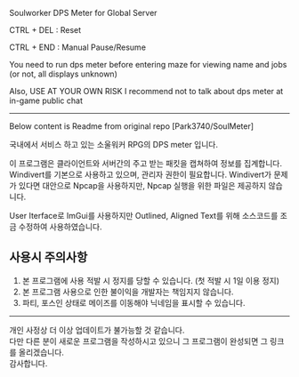 
Soulworker DPS Meter for Global Server

CTRL + DEL : Reset

CTRL + END : Manual Pause/Resume

You need to run dps meter before entering maze for viewing name and jobs (or not, all displays unknown)

Also, USE AT YOUR OWN RISK
I recommend not to talk about dps meter at in-game public chat


---
Below content is Readme from original repo [Park3740/SoulMeter]

국내에서 서비스 하고 있는 소울워커 RPG의 DPS meter 입니다.

이 프로그램은 클라이언트와 서버간의 주고 받는 패킷을 캡쳐하여 정보를 집계합니다.
Windivert를 기본으로 사용하고 있으며, 관리자 권한이 필요합니다.
Windivert가 문제가 있다면 대안으로 Npcap을 사용하지만, Npcap 실행을 위한 파일은 제공하지 않습니다.

User Iterface로 ImGui를 사용하지만 Outlined, Aligned Text를 위해 소스코드를 조금 수정하여 사용하였습니다.

사용시 주의사항
---------------------
1. 본 프로그램에 사용 적발 시 정지를 당할 수 있습니다. (첫 적발 시 1일 이용 정지)
2. 본 프로그램 사용으로 인한 불이익을 개발자는 책임지지 않습니다.
3. 파티, 포스인 상태로 메이즈를 이동해야 닉네임을 표시할 수 있습니다.

---------------------
개인 사정상 더 이상 업데이트가 불가능할 것 같습니다.    
다만 다른 분이 새로운 프로그램을 작성하시고 있으니 그 프로그램이 완성되면 그 링크를 올리겠습니다.    
감사합니다.
